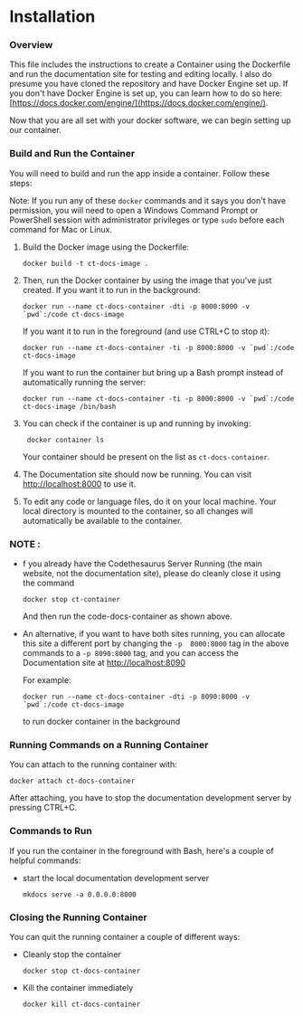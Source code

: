 # Installation

### Overview

This file includes the instructions to create a Container using the Dockerfile and run the documentation site for testing and editing locally.
I also do presume you have cloned the repository and have Docker Engine set up. If you don't have Docker Engine is set up, you can learn how to do so here: [https://docs.docker.com/engine/](https://docs.docker.com/engine/).

Now that you are all set with your docker software, we can begin setting up our container.

### Build and Run the Container
You will need to build and run the app inside a container. Follow these steps:

Note: If you run any of these `docker` commands and it says you don't have permission, you will need to open a Windows Command Prompt or PowerShell session with administrator privileges or type `sudo` before each command for Mac or Linux.

1. Build the Docker image using the Dockerfile:
    ```
    docker build -t ct-docs-image .
    ```

1. Then, run the Docker container by using the image that you've just created. If you want it to run in the background:
    ```
    docker run --name ct-docs-container -dti -p 8000:8000 -v `pwd`:/code ct-docs-image
    ```
   If you want it to run in the foreground (and use CTRL+C to stop it):
    ```
    docker run --name ct-docs-container -ti -p 8000:8000 -v `pwd`:/code ct-docs-image
    ```
   If you want to run the container but bring up a Bash prompt instead of automatically running the server:
    ```
    docker run --name ct-docs-container -ti -p 8000:8000 -v `pwd`:/code ct-docs-image /bin/bash
    ```
1. You can check if the container is up and running by invoking:
   ```
    docker container ls
   ```
   Your container should be present on the list as `ct-docs-container`.

1. The Documentation site should now be running. You can visit [http://localhost:8000](http://localhost:8000) to use it.

1. To edit any code or language files, do it on your local machine. Your local directory is mounted to the container, so all changes will automatically be available to the container.


### NOTE :
   * f you already have the Codethesaurus Server Running (the main website, not the documentation site), please do cleanly close it using the command
      ```
      docker stop ct-container
      ```
      And then run the code-docs-container as shown above.

   * An alternative, if you want to have both sites running, you can allocate this site a different port by changing the `-p  8000:8000` tag in the above commands to a `-p 8090:8000` tag, and you can access the Documentation site at [http://localhost:8090](http://localhost:8090) 
   
      For example:
      ```
      docker run --name ct-docs-container -dti -p 8090:8000 -v `pwd`:/code ct-docs-image
      ```
      to run docker container in the background
   
### Running Commands on a Running Container

You can attach to the running container with:
```
docker attach ct-docs-container
``` 
After attaching, you have to stop the documentation development server by pressing CTRL+C.

### Commands to Run

If you run the container in the foreground with Bash, here's a couple of helpful commands:
* start the local documentation development server
   ```
   mkdocs serve -a 0.0.0.0:8000
   ```

### Closing the Running Container

You can quit the running container a couple of different ways:

* Cleanly stop the container

   ```
   docker stop ct-docs-container
   ```
* Kill the container immediately

   ```
   docker kill ct-docs-container
   ```
